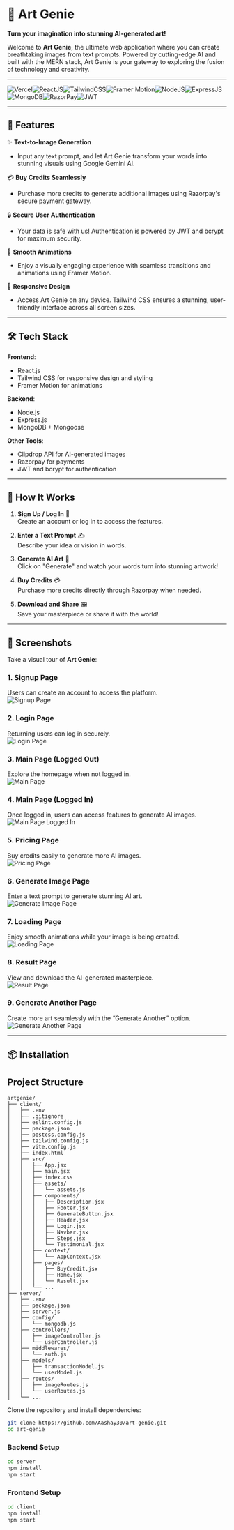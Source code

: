 # 🎨 Art Genie  

**Turn your imagination into stunning AI-generated art!**  

Welcome to **Art Genie**, the ultimate web application where you can create breathtaking images from text prompts. Powered by cutting-edge AI and built with the MERN stack, Art Genie is your gateway to exploring the fusion of technology and creativity.  

---

![Vercel](https://img.shields.io/badge/Vercel-000000?style=for-the-badge&logo=vercel&logoColor=white)![ReactJS](https://img.shields.io/badge/React-20232A?style=for-the-badge&logo=react&logoColor=61DAFB)![TailwindCSS](https://img.shields.io/badge/Tailwind_CSS-38B2AC?style=for-the-badge&logo=tailwind-css&logoColor=white)![Framer Motion](https://img.shields.io/badge/Framer-black?style=for-the-badge&logo=framer&logoColor=blue)![NodeJS](https://img.shields.io/badge/Node%20js-339933?style=for-the-badge&logo=nodedotjs&logoColor=white)![ExpressJS](https://img.shields.io/badge/Express%20js-000000?style=for-the-badge&logo=express&logoColor=white)![MongoDB](	https://img.shields.io/badge/MongoDB-4EA94B?style=for-the-badge&logo=mongodb&logoColor=white)![RazorPay](https://img.shields.io/badge/Razorpay-02042B?style=for-the-badge&logo=razorpay&logoColor=3395FF)![JWT](https://img.shields.io/badge/JWT-000000?style=for-the-badge&logo=JSON%20web%20tokens&logoColor=white)

---

## 🚀 Features  

✨ **Text-to-Image Generation**  
- Input any text prompt, and let Art Genie transform your words into stunning visuals using Google Gemini AI.  

💳 **Buy Credits Seamlessly**  
- Purchase more credits to generate additional images using Razorpay's secure payment gateway.  

🔒 **Secure User Authentication**  
- Your data is safe with us! Authentication is powered by JWT and bcrypt for maximum security.  

💃 **Smooth Animations**  
- Enjoy a visually engaging experience with seamless transitions and animations using Framer Motion.  

📱 **Responsive Design**  
- Access Art Genie on any device. Tailwind CSS ensures a stunning, user-friendly interface across all screen sizes.  

---

## 🛠️ Tech Stack  

**Frontend**:  
- React.js  
- Tailwind CSS for responsive design and styling  
- Framer Motion for animations  

**Backend**:  
- Node.js  
- Express.js  
- MongoDB + Mongoose  

**Other Tools**:  
- Clipdrop API for AI-generated images  
- Razorpay for payments  
- JWT and bcrypt for authentication  

---

## 🛒 How It Works  

1. **Sign Up / Log In** 🔑  
   Create an account or log in to access the features.  

2. **Enter a Text Prompt** ✍️  
   Describe your idea or vision in words.  

3. **Generate AI Art** 🎨  
   Click on "Generate" and watch your words turn into stunning artwork!  

4. **Buy Credits** 💳  
   Purchase more credits directly through Razorpay when needed.  

5. **Download and Share** 🖼️  
   Save your masterpiece or share it with the world!  

---

## 📸 Screenshots  

Take a visual tour of **Art Genie**:  

### 1. Signup Page  
Users can create an account to access the platform.  
![Signup Page](https://github.com/Aashay30/ArtGenie/blob/main/screenshots/Signup%20Page.png)  

### 2. Login Page  
Returning users can log in securely.  
![Login Page](https://github.com/Aashay30/ArtGenie/blob/main/screenshots/Login%20Page.png)  

### 3. Main Page (Logged Out)  
Explore the homepage when not logged in.  
![Main Page](https://github.com/Aashay30/ArtGenie/blob/main/screenshots/Main%20Page.png)  

### 4. Main Page (Logged In)  
Once logged in, users can access features to generate AI images.  
![Main Page Logged In](https://github.com/Aashay30/ArtGenie/blob/main/screenshots/Main%20Page%20Loggedin.png)  

### 5. Pricing Page  
Buy credits easily to generate more AI images.  
![Pricing Page](https://github.com/Aashay30/ArtGenie/blob/main/screenshots/Pricing%20Page.png)  

### 6. Generate Image Page  
Enter a text prompt to generate stunning AI art.  
![Generate Image Page](https://github.com/Aashay30/ArtGenie/blob/main/screenshots/Generate%20Image%20Page.png)  

### 7. Loading Page  
Enjoy smooth animations while your image is being created.  
![Loading Page](https://github.com/Aashay30/ArtGenie/blob/main/screenshots/Loading%20Page.png)  

### 8. Result Page  
View and download the AI-generated masterpiece.  
![Result Page](https://github.com/Aashay30/ArtGenie/blob/main/screenshots/Result%20Page.png)  

### 9. Generate Another Page  
Create more art seamlessly with the “Generate Another” option.  
![Generate Another Page](https://github.com/Aashay30/ArtGenie/blob/main/screenshots/Generate%20Image%20Page.png)  


---

## 📦 Installation  

## Project Structure

```
artgenie/
├── client/
│   ├── .env
│   ├── .gitignore
│   ├── eslint.config.js
│   ├── package.json
│   ├── postcss.config.js
│   ├── tailwind.config.js
│   ├── vite.config.js
│   ├── index.html
│   ├── src/
│   │   ├── App.jsx
│   │   ├── main.jsx
│   │   ├── index.css
│   │   ├── assets/
│   │   │   └── assets.js
│   │   ├── components/
│   │   │   ├── Description.jsx
│   │   │   ├── Footer.jsx
│   │   │   ├── GenerateButton.jsx
│   │   │   ├── Header.jsx
│   │   │   ├── Login.jsx
│   │   │   ├── Navbar.jsx
│   │   │   ├── Steps.jsx
│   │   │   └── Testimonial.jsx
│   │   ├── context/
│   │   │   └── AppContext.jsx
│   │   ├── pages/
│   │   │   ├── BuyCredit.jsx
│   │   │   ├── Home.jsx
│   │   │   └── Result.jsx
│   │   └── ...
├── server/
│   ├── .env
│   ├── package.json
│   ├── server.js
│   ├── config/
│   │   └── mongodb.js
│   ├── controllers/
│   │   ├── imageController.js
│   │   └── userController.js
│   ├── middlewares/
│   │   └── auth.js
│   ├── models/
│   │   ├── transactionModel.js
│   │   └── userModel.js
│   ├── routes/
│   │   ├── imageRoutes.js
│   │   └── userRoutes.js
│   └── ...
```

Clone the repository and install dependencies:  

```bash
git clone https://github.com/Aashay30/art-genie.git
cd art-genie
```

### Backend Setup  

```bash
cd server  
npm install  
npm start
```

### Frontend Setup  

```bash
cd client  
npm install  
npm start  

